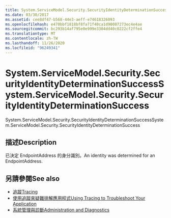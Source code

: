 ```yaml
---
title: System.ServiceModel.Security.SecurityIdentityDeterminationSuccess
ms.date: 03/30/2017
ms.assetid: cee8df47-b568-44e3-aeff-e74618326093
ms.openlocfilehash: e470bbf1818bf8fa71f40ca1d90087273ec4e4ae
ms.sourcegitcommit: bc293b14af795e0e999e3304dd40c0222cf2ffe4
ms.translationtype: MT
ms.contentlocale: zh-TW
ms.lasthandoff: 11/26/2020
ms.locfileid: "96249341"
---
```

# <a name="systemservicemodelsecuritysecurityidentitydeterminationsuccess"></a><span data-ttu-id="8f91c-102">System.ServiceModel.Security.SecurityIdentityDeterminationSuccess</span><span class="sxs-lookup"><span data-stu-id="8f91c-102">System.ServiceModel.Security.SecurityIdentityDeterminationSuccess</span></span>

<span data-ttu-id="8f91c-103">System.ServiceModel.Security.SecurityIdentityDeterminationSuccess</span><span class="sxs-lookup"><span data-stu-id="8f91c-103">System.ServiceModel.Security.SecurityIdentityDeterminationSuccess</span></span>  
  
## <a name="description"></a><span data-ttu-id="8f91c-104">描述</span><span class="sxs-lookup"><span data-stu-id="8f91c-104">Description</span></span>  

 <span data-ttu-id="8f91c-105">已決定 EndpointAddress 的身分識別。</span><span class="sxs-lookup"><span data-stu-id="8f91c-105">An identity was determined for an EndpointAddress.</span></span>  
  
## <a name="see-also"></a><span data-ttu-id="8f91c-106">另請參閱</span><span class="sxs-lookup"><span data-stu-id="8f91c-106">See also</span></span>

- [<span data-ttu-id="8f91c-107">追蹤</span><span class="sxs-lookup"><span data-stu-id="8f91c-107">Tracing</span></span>](index.md)
- [<span data-ttu-id="8f91c-108">使用追蹤來疑難排解應用程式</span><span class="sxs-lookup"><span data-stu-id="8f91c-108">Using Tracing to Troubleshoot Your Application</span></span>](using-tracing-to-troubleshoot-your-application.md)
- [<span data-ttu-id="8f91c-109">系統管理與診斷</span><span class="sxs-lookup"><span data-stu-id="8f91c-109">Administration and Diagnostics</span></span>](../index.md)
